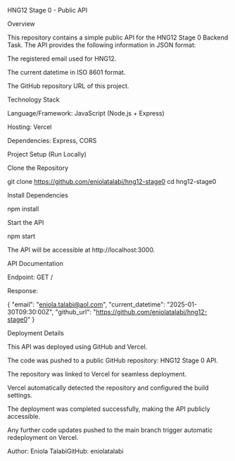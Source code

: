 HNG12 Stage 0 - Public API

Overview

This repository contains a simple public API for the HNG12 Stage 0 Backend Task. The API provides the following information in JSON format:

The registered email used for HNG12.

The current datetime in ISO 8601 format.

The GitHub repository URL of this project.

Technology Stack

Language/Framework: JavaScript (Node.js + Express)

Hosting: Vercel

Dependencies: Express, CORS

Project Setup (Run Locally)

Clone the Repository

git clone https://github.com/eniolatalabi/hng12-stage0
cd hng12-stage0

Install Dependencies

npm install

Start the API

npm start

The API will be accessible at http://localhost:3000.

API Documentation

Endpoint: GET /

Response:

{
  "email": "eniola.talabi@aol.com",
  "current_datetime": "2025-01-30T09:30:00Z",
  "github_url": "https://github.com/eniolatalabi/hng12-stage0"
}

Deployment Details

This API was deployed using GitHub and Vercel.

The code was pushed to a public GitHub repository: HNG12 Stage 0 API.

The repository was linked to Vercel for seamless deployment.

Vercel automatically detected the repository and configured the build settings.

The deployment was completed successfully, making the API publicly accessible.

Any further code updates pushed to the main branch trigger automatic redeployment on Vercel.




Author: Eniola 
TalabiGitHub: eniolatalabi


